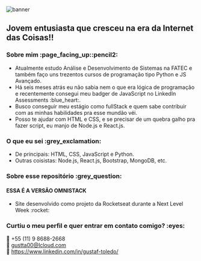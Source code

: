 <img width="auto" height="auto" src="https://i.imgur.com/FLTVhYz.png" alt="banner">

<h2>Jovem entusiasta que cresceu na era da Internet das Coisas!!</h2>

<h3>Sobre mim :page_facing_up::pencil2:</h3>

<ul>
  <li>Atualmente estudo Análise e Desenvolvimento de Sistemas na FATEC e também faço uns trezentos cursos de programação tipo Python e JS Avançado.</li>
  <li>Há seis meses atrás eu não sabia nem o que era lógica de programação e recentemente consegui meu badger de JavaScript no LinkedIn Assessments :blue_heart:.</li>
  <li>Busco conseguir meu estágio como fullStack e quem sabe contribuir com as minhas habilidades pra esse mundão véi.</li>
  <li>Posso te ajudar com HTML e CSS, e se precisar de um quebra galho pra fazer script, eu manjo de Node.js e React.js.</li>
</ul>

<h3>O que eu sei :grey_exclamation:</h3>
<ul>
  <li>De principais: HTML, CSS, JavaScript e Python.</li>
  <li>Outras coisistas: Node.js, React.js, Bootstrap, MongoDB, etc.</li>
</ul>


<h3>Sobre esse repositório :grey_question:</h3>
<h4>ESSA É A VERSÃO OMNISTACK</h4>
<ul>
  <li>Site desenvolvido como projeto da Rocketseat durante a Next Level Week :rocket:</li>
</ul>

<h3>Curtiu o meu perfil e quer entrar em contato comigo? :eyes:</h3>

:iphone: +55 (11) 9 8688-2668
<br>
:e-mail: gustta00@Icloud.com
<br>
:blue_book: https://www.linkedin.com/in/gustaf-toledo/
